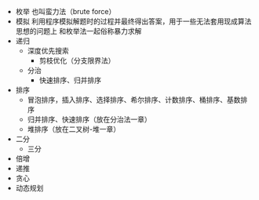 - 枚举
  也叫蛮力法（brute force）
- 模拟
  利用程序模拟解题时的过程并最终得出答案，用于一些无法套用现成算法思想的问题上
  和枚举法一起俗称暴力求解
- 递归
  - 深度优先搜索
    - 剪枝优化（分支限界法）
  - 分治
    - 快速排序、归并排序
- 排序
  - 冒泡排序，插入排序、选择排序、希尔排序、计数排序、桶排序、基数排序
  - 归并排序、快速排序（放在分治法一章）
  - 堆排序（放在二叉树-堆一章）
- 二分
  - 三分
- 倍增
- 递推
- 贪心
- 动态规划